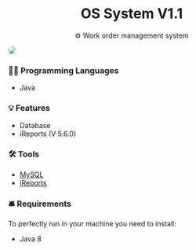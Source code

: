<h1 align=center>OS System V1.1</h1>
<p align=center>⚙️ Work order management system</p>
<img style="border-radius: 10px" src="...">


### 👨‍💻 Programming Languages

- Java

### 💡 Features

- Database
- iReports (V 5.6.0)

### 🛠 Tools

- [MySQL](https://dev.mysql.com/downloads/installer/)
- [iReports](https://sourceforge.net/projects/ireport/files/iReport/iReport-5.6.0/iReport-5.6.0-windows-installer.exe/download)

### 🛎️ Requirements

To perfectly run in your machine you need to install:

- Java 8
